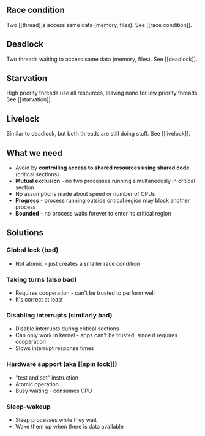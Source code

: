 ## Race condition
Two [[thread]]s access same data (memory, files). See [[race condition]].

## Deadlock
Two threads waiting to access same data (memory, files). See [[deadlock]].

## Starvation
High priority threads use all resources, leaving none for low priority threads. See [[starvation]].

## Livelock
Similar to deadlock, but both threads are still doing stuff. See [[livelock]].

## What we need
- Avoid by **controlling access to shared resources using shared code** (critical sections)
- **Mutual exclusion** - no two processes running simultaneously in critical section
- No assumptions made about speed or number of CPUs
- **Progress** - process running outside critical region may block another process
- **Bounded** - no process waits forever to enter its critical region

## Solutions

### Global lock (bad)
- Not atomic - just creates a smaller race condition

### Taking turns (also bad)
- Requires cooperation - can't be trusted to perform well
- It's correct at least

### Disabling interrupts (similarly bad)
- Disable interrupts during critical sections
- Can only work in kernel - apps can't be trusted, since it requires cooperation
- Slows interrupt response times

### Hardware support (aka [[spin lock]])
- "test and set" instruction
- Atomic operation
- Busy waiting - consumes CPU

### Sleep-wakeup
- Sleep processes while they wait
- Wake them up when there is data available